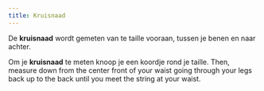 ```yaml
---
title: Kruisnaad
---
```


De **kruisnaad** wordt gemeten van te taille vooraan, tussen je benen en naar achter.

Om je **kruisnaad** te meten knoop je een koordje rond je taille. Then, measure down from the center front of your waist going through your legs back up to the back until you meet the string at your waist.
<MeasieImage />
